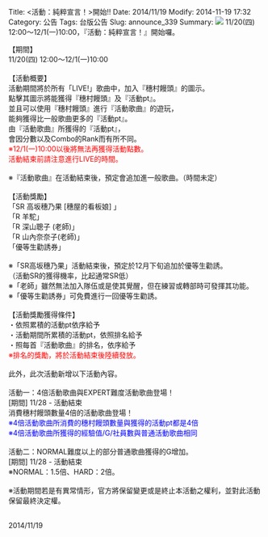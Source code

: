 Title: <活動：純粹宣言！>開始!!
Date: 2014/11/19
Modify: 2014-11-19 17:32
Category: 公告
Tags: 台版公告
Slug: announce_339
Summary: <img src="http://seudo.github.io/llsif_tw/images/E11_web_01.png"> 11/20(四) 12:00～12/1(一)10:00，『活動：純粹宣言！』開始囉。

<div class="content_news">
<div class="note">
<p>
【期間】<br />
11/20(四) 12:00～12/1(一)10:00<br />
<br />
【活動概要】<br />
活動期間將於所有「LIVE!」歌曲中，加入『穗村饅頭』的圖示。<br />
點擊其圖示將能獲得『穗村饅頭』及『活動pt』。<br />
並且可以使用『穗村饅頭』進行『活動歌曲』的遊玩，<br />
能夠獲得比一般歌曲更多的『活動pt』。<br />
由『活動歌曲』所獲得的『活動pt』，<br />
會因分數以及Combo的Rank而有所不同。<br />
<span style="color:red;">※12/1(一)10:00以後將無法再獲得活動點數。<br />
活動結束前請注意進行LIVE的時間。</span><br />
<br />
※『活動歌曲』在活動結束後，預定會追加進一般歌曲。（時間未定）<br />
<br />
【活動獎勵】<br />
「SR  高坂穗乃果 [穗屋的看板娘] 」<br />
「R 羊駝」<br />
「R 深山聰子 (老師)」<br />
「R 山內奈奈子(老師)」<br />
「優等生勸誘券」<br />
<br />
※「SR高坂穗乃果」活動結束後，預定於12月下旬追加於優等生勸誘。<br />
（活動SR的獲得機率，比起通常SR低）<br />
※「老師」雖然無法加入隊伍或是使其覺醒，但在練習或轉部時可發揮其功能。<br />
※「優等生勸誘券」可免費進行一回優等生勸誘。<br />
<br />
【活動獎勵獲得條件】<br />
・依照累積的活動pt依序給予<br />
・活動期間所累積的活動pt，依照排名給予<br />
・照每首『活動歌曲』的排名，依序給予<br />
<span style="color:red;">※排名的獎勵，將於活動結束後陸續發放。<br /></span>
<br />
此外，此次活動新增以下活動內容。<br />
<br />
活動一：4倍活動歌曲與EXPERT難度活動歌曲登場！<br />
[期間] 11/28 - 活動結束<br />
消費穗村饅頭數量4倍的活動歌曲登場！<br />
<span style="color:blue;">※4倍活動歌曲所消費的穗村饅頭數量與獲得的活動pt都是4倍</span><br />
<span style="color:blue;">※4倍活動歌曲所獲得的經驗值/G/社員數與普通活動歌曲相同</span><br />
<br />
活動二：NORMAL難度以上的部分普通歌曲獲得的G增加。<br />
[期間]  11/28 - 活動結束<br />
※NORMAL：1.5倍、HARD：2倍。<br />
<br />
※活動期間若是有異常情形，官方將保留變更或是終止本活動之權利，並對此活動保留最終決定權。
<br />
<br />
</p>
		2014/11/19
		         
</div>
</div>

